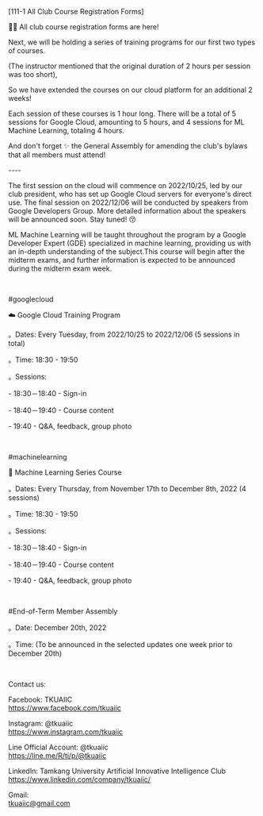 [111-1 All Club Course Registration Forms]

📣📣 All club course registration forms are here!

Next, we will be holding a series of training programs for our first two types of courses.

(The instructor mentioned that the original duration of 2 hours per session was too short),

So we have extended the courses on our cloud platform for an additional 2 weeks!

Each session of these courses is 1 hour long. There will be a total of 5 sessions for Google Cloud, amounting to 5 hours, and 4 sessions for ML Machine Learning, totaling 4 hours.

And don't forget ✨ the General Assembly for amending the club's bylaws that all members must attend!

\----

The first session on the cloud will commence on 2022/10/25, led by our club president, who has set up Google Cloud servers for everyone's direct use. The final session on 2022/12/06 will be conducted by speakers from Google Developers Group. More detailed information about the speakers will be announced soon. Stay tuned! 😚

ML Machine Learning will be taught throughout the program by a Google Developer Expert (GDE) specialized in machine learning, providing us with an in-depth understanding of the subject.This course will begin after the midterm exams, and further information is expected to be announced during the midterm exam week.

&nbsp;

\#googlecloud

☁️ Google Cloud Training Program

。Dates: Every Tuesday, from 2022/10/25 to 2022/12/06 (5 sessions in total)

。Time: 18:30 - 19:50

。Sessions:

\- 18:30－18:40 - Sign-in

\- 18:40－19:40 - Course content

\- 19:40 - Q&A, feedback, group photo

&nbsp;

\#machinelearning

🤖️ Machine Learning Series Course

。Dates: Every Thursday, from November 17th to December 8th, 2022 (4 sessions)

。Time: 18:30 - 19:50

。Sessions:

\- 18:30－18:40 - Sign-in

\- 18:40－19:40 - Course content

\- 19:40 - Q&A, feedback, group photo

&nbsp;

#End-of-Term Member Assembly

。Date: December 20th, 2022

。Time: (To be announced in the selected updates one week prior to December 20th)

&nbsp;

Contact us:

Facebook: TKUAIIC <br />https://www.facebook.com/tkuaiic

Instagram: @tkuaiic <br />https://www.instagram.com/tkuaiic

Line Official Account: @tkuaiic <br />https://line.me/R/ti/p/@tkuaiic

LinkedIn: Tamkang University Artificial Innovative Intelligence Club <br />https://www.linkedin.com/company/tkuaiic/

Gmail: <br />tkuaiic@gmail.com
